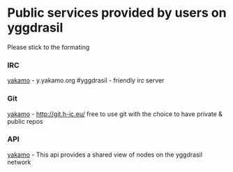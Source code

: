 # Public services provided by users on yggdrasil

Please stick to the formating   



### IRC

[yakamo](https://y.yakamo.org) - y.yakamo.org #yggdrasil  - friendly irc server


### Git

[yakamo](https://y.yakamo.org) - http://git.h-ic.eu/  free to use git with the choice to have private & public repos  


### API

[yakamo](https://y.yakamo.org) - This api provides a shared view of nodes on the yggdrasil network  
